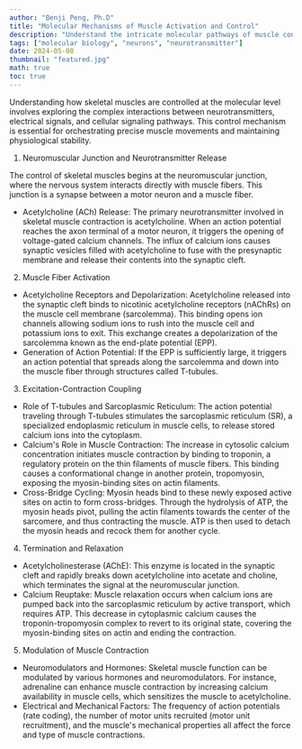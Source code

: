```yaml
---
author: "Benji Peng, Ph.D"
title: "Molecular Mechanisms of Muscle Activation and Control"
description: "Understand the intricate molecular pathways of muscle control, from neurotransmitter release at neuromuscular junctions to the mechanisms of muscle contraction and relaxation"
tags: ["molecular biology", "neurons", "neurotransmitter"]
date: 2024-05-08
thumbnail: "featured.jpg"
math: true
toc: true
---
```


Understanding how skeletal muscles are controlled at the molecular level involves exploring the complex interactions between neurotransmitters, electrical signals, and cellular signaling pathways. This control mechanism is essential for orchestrating precise muscle movements and maintaining physiological stability.

1. Neuromuscular Junction and Neurotransmitter Release

The control of skeletal muscles begins at the neuromuscular junction, where the nervous system interacts directly with muscle fibers. This junction is a synapse between a motor neuron and a muscle fiber.

- Acetylcholine (ACh) Release: The primary neurotransmitter involved in skeletal muscle contraction is acetylcholine. When an action potential reaches the axon terminal of a motor neuron, it triggers the opening of voltage-gated calcium channels. The influx of calcium ions causes synaptic vesicles filled with acetylcholine to fuse with the presynaptic membrane and release their contents into the synaptic cleft.

2. Muscle Fiber Activation

- Acetylcholine Receptors and Depolarization: Acetylcholine released into the synaptic cleft binds to nicotinic acetylcholine receptors (nAChRs) on the muscle cell membrane (sarcolemma). This binding opens ion channels allowing sodium ions to rush into the muscle cell and potassium ions to exit. This exchange creates a depolarization of the sarcolemma known as the end-plate potential (EPP).
- Generation of Action Potential: If the EPP is sufficiently large, it triggers an action potential that spreads along the sarcolemma and down into the muscle fiber through structures called T-tubules.

3. Excitation-Contraction Coupling

- Role of T-tubules and Sarcoplasmic Reticulum: The action potential traveling through T-tubules stimulates the sarcoplasmic reticulum (SR), a specialized endoplasmic reticulum in muscle cells, to release stored calcium ions into the cytoplasm.
- Calcium's Role in Muscle Contraction: The increase in cytosolic calcium concentration initiates muscle contraction by binding to troponin, a regulatory protein on the thin filaments of muscle fibers. This binding causes a conformational change in another protein, tropomyosin, exposing the myosin-binding sites on actin filaments.
- Cross-Bridge Cycling: Myosin heads bind to these newly exposed active sites on actin to form cross-bridges. Through the hydrolysis of ATP, the myosin heads pivot, pulling the actin filaments towards the center of the sarcomere, and thus contracting the muscle. ATP is then used to detach the myosin heads and recock them for another cycle.

4. Termination and Relaxation

- Acetylcholinesterase (AChE): This enzyme is located in the synaptic cleft and rapidly breaks down acetylcholine into acetate and choline, which terminates the signal at the neuromuscular junction.
- Calcium Reuptake: Muscle relaxation occurs when calcium ions are pumped back into the sarcoplasmic reticulum by active transport, which requires ATP. This decrease in cytoplasmic calcium causes the troponin-tropomyosin complex to revert to its original state, covering the myosin-binding sites on actin and ending the contraction.

5. Modulation of Muscle Contraction

- Neuromodulators and Hormones: Skeletal muscle function can be modulated by various hormones and neuromodulators. For instance, adrenaline can enhance muscle contraction by increasing calcium availability in muscle cells, which sensitizes the muscle to acetylcholine.
- Electrical and Mechanical Factors: The frequency of action potentials (rate coding), the number of motor units recruited (motor unit recruitment), and the muscle's mechanical properties all affect the force and type of muscle contractions.
